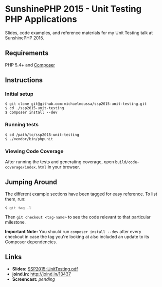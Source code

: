 # SunshinePHP 2015 -  Unit Testing PHP Applications

Slides, code examples, and reference materials for my Unit Testing talk at SunshinePHP 2015.

## Requirements

PHP 5.4+ and [Composer](https://getcomposer.org/)

## Instructions

### Initial setup
```
$ git clone git@github.com:michaelmoussa/ssp2015-unit-testing.git
$ cd ./ssp2015-unit-testing
$ composer install --dev
```

### Running tests
```
$ cd /path/to/ssp2015-unit-testing
$ ./vendor/bin/phpunit
```

### Viewing Code Coverage

After running the tests and generating coverage, open `build/code-coverage/index.html` in your browser.

## Jumping Around

The different example sections have been tagged for easy reference. To list them, run:

`$ git tag -l`

Then `git checkout <tag-name>` to see the code relevant to that particular milestone.

**Important Note:** You should run `composer install --dev` after every checkout in case the tag you're looking at
also included an update to its Composer dependencies.

## Links

* **Slides:** [SSP2015-UnitTesting.pdf](SSP2015-UnitTesting.pdf?raw=true)
* **joind.in:** http://joind.in/13437
* **Screencast:** *pending*

